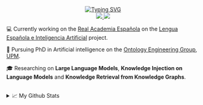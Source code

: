 <p align="center">
<a href="https://git.io/typing-svg">
    <img src="https://readme-typing-svg.demolab.com?font=Bebas+Neue&size=30&duration=1500&pause=100&color=5CA8C5&background=FF411900&center=true&multiline=true&repeat=false&random=false&width=500&height=100&lines=Carlos+Golvano;PhD+Student%7CSoftware+Engineer" alt="Typing SVG" />
</a>
<br/>

<a href="https://www.linkedin.com/in/carlos-golvano-d%C3%ADaz/">
    <img src="https://img.shields.io/badge/-Linkedin-blue?style=flat-square&logo=linkedin">
</a>
<a href="mailto:c.golvano.diaz@gmail.com">
    <img src="https://img.shields.io/badge/-Email-red?style=flat-square&logo=gmail&logoColor=white">
</a>

<br/> 

  💻 Currently working on the [Real Academia Española](https://www.rae.es/) on the [Lengua Española e Inteligencia Artificial](https://www.rae.es/leia-lengua-espanola-e-inteligencia-artificial) project.

  📖 Pursuing PhD in Artificial intelligence on the [Ontology Engineering Group](https://oeg.fi.upm.es/), [UPM](http://www.dia.fi.upm.es/doctoradoia/). 

  🎓 Researching on **Large Language Models**, **Knowledge Injection on Language Models** and **Knowledge Retrieval from Knowledge Graphs**.

<br/> 

<details>
<summary>📈 My Github Stats</summary>
<br>
    
![](http://github-profile-summary-cards.vercel.app/api/cards/profile-details?username=CarlosGolvano&theme=apprentice) 
![](http://github-profile-summary-cards.vercel.app/api/cards/stats?username=CarlosGolvano&theme=apprentice) 

</details>
